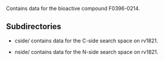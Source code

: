 Contains data for the bioactive compound F0396-0214.

## Subdirectories

- cside/ contains data for the C-side search space on rv1821.

- nside/ contains data for the N-side search space on rv1821.

